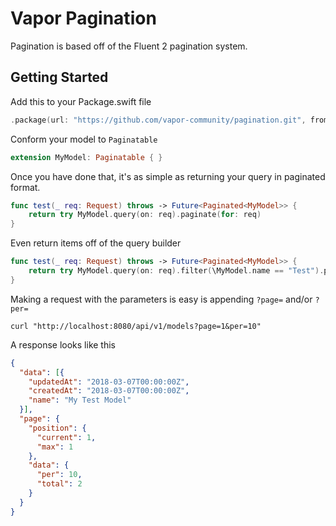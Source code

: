 # Vapor Pagination

Pagination is based off of the Fluent 2 pagination system.

## Getting Started
Add this to your Package.swift file
```swift
.package(url: "https://github.com/vapor-community/pagination.git", from: "1.0.0")
```

Conform your model to `Paginatable`

```swift
extension MyModel: Paginatable { }
```

Once you have done that, it's as simple as returning your query in paginated format.
```swift
func test(_ req: Request) throws -> Future<Paginated<MyModel>> {
    return try MyModel.query(on: req).paginate(for: req)
}
```
Even return items off of the query builder
```swift
func test(_ req: Request) throws -> Future<Paginated<MyModel>> {
    return try MyModel.query(on: req).filter(\MyModel.name == "Test").paginate(for: req)
}
```

Making a request with the parameters is easy is appending `?page=` and/or `?per=`
```curl
curl "http://localhost:8080/api/v1/models?page=1&per=10"
```

A response looks like this
```json
{
  "data": [{
    "updatedAt": "2018-03-07T00:00:00Z",
    "createdAt": "2018-03-07T00:00:00Z",
    "name": "My Test Model"
  }],
  "page": {
    "position": {
      "current": 1,
      "max": 1
    },
    "data": {
      "per": 10,
      "total": 2
    }
  }
}
```
